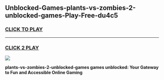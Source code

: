 
## Unblocked-Games-plants-vs-zombies-2-unblocked-games-Play-Free-du4c5
<h3>
<a href="https://premium76.site?title=plants-vs-zombies-2-unblocked-games&ref=10A">CLICK TO PLAY</a></h3>
<hr>

<h3>
<a href="https://premium76.site?title=plants-vs-zombies-2-unblocked-games&ref=10A">CLICK 2 PLAY</a>
  
</h3>

<a href="https://premium76.site?title=plants-vs-zombies-2-unblocked-games&ref=10A"><img src="https://clearcache.store/games.png"></a>


**plants-vs-zombies-2-unblocked-games games unblocked: Your Gateway to Fun and Accessible Online Gaming**
